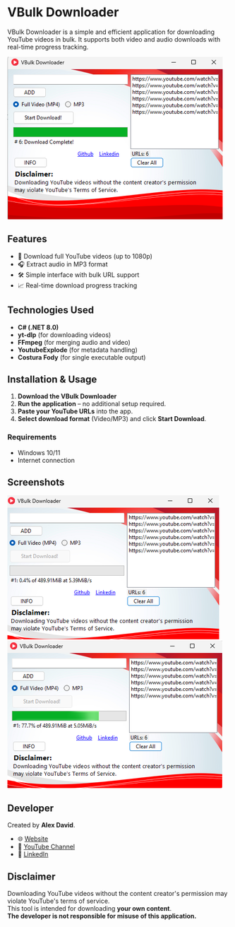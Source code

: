 # VBulk Downloader

VBulk Downloader is a simple and efficient application for downloading YouTube videos in bulk. It supports both video and audio downloads with real-time progress tracking.

![Main Interface](https://github.com/Alexdavid1996/Youtube-VBulk-Downloader/blob/main/Screenshots/Vbulk.png?raw=true)

## Features

- 🎥 Download full YouTube videos (up to 1080p)  
- 🎧 Extract audio in MP3 format  
- 🛠️ Simple interface with bulk URL support  
- 📈 Real-time download progress tracking  

## Technologies Used

- **C# (.NET 8.0)**  
- **yt-dlp** (for downloading videos)  
- **FFmpeg** (for merging audio and video)  
- **YoutubeExplode** (for metadata handling)  
- **Costura Fody** (for single executable output)  

## Installation & Usage

1. **Download the VBulk Downloader** 
2. **Run the application** – no additional setup required.  
3. **Paste your YouTube URLs** into the app.  
4. **Select download format** (Video/MP3) and click **Start Download**.  

### Requirements

- Windows 10/11  
- Internet connection  

## Screenshots

![Main Interface](https://github.com/Alexdavid1996/Youtube-VBulk-Downloader/blob/main/Screenshots/Vbulk%20Downloader.png?raw=true)
![Downloading](https://github.com/Alexdavid1996/Youtube-VBulk-Downloader/blob/main/Screenshots/Downloading.png?raw=true)

## Developer

Created by **Alex David**.  
- 🌐 [Website](https://www.duteczone.net/)  
- 🎥 [YouTube Channel](https://www.youtube.com/@BitConfused)  
- 💼 [LinkedIn](https://www.linkedin.com/in/alex-david-du-ba01601b1/)  


## Disclaimer

Downloading YouTube videos without the content creator's permission may violate YouTube's terms of service.  
This tool is intended for downloading **your own content**.  
**The developer is not responsible for misuse of this application.**

